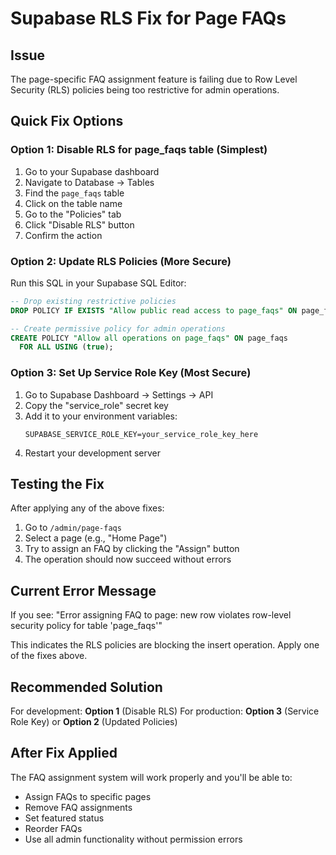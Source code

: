 # Supabase RLS Fix for Page FAQs

## Issue
The page-specific FAQ assignment feature is failing due to Row Level Security (RLS) policies being too restrictive for admin operations.

## Quick Fix Options

### Option 1: Disable RLS for page_faqs table (Simplest)

1. Go to your Supabase dashboard
2. Navigate to Database → Tables
3. Find the `page_faqs` table
4. Click on the table name
5. Go to the "Policies" tab
6. Click "Disable RLS" button
7. Confirm the action

### Option 2: Update RLS Policies (More Secure)

Run this SQL in your Supabase SQL Editor:

```sql
-- Drop existing restrictive policies
DROP POLICY IF EXISTS "Allow public read access to page_faqs" ON page_faqs;

-- Create permissive policy for admin operations
CREATE POLICY "Allow all operations on page_faqs" ON page_faqs
  FOR ALL USING (true);
```

### Option 3: Set Up Service Role Key (Most Secure)

1. Go to Supabase Dashboard → Settings → API
2. Copy the "service_role" secret key
3. Add it to your environment variables:
   ```
   SUPABASE_SERVICE_ROLE_KEY=your_service_role_key_here
   ```
4. Restart your development server

## Testing the Fix

After applying any of the above fixes:

1. Go to `/admin/page-faqs`
2. Select a page (e.g., "Home Page")
3. Try to assign an FAQ by clicking the "Assign" button
4. The operation should now succeed without errors

## Current Error Message

If you see: "Error assigning FAQ to page: new row violates row-level security policy for table 'page_faqs'"

This indicates the RLS policies are blocking the insert operation. Apply one of the fixes above.

## Recommended Solution

For development: **Option 1** (Disable RLS)
For production: **Option 3** (Service Role Key) or **Option 2** (Updated Policies)

## After Fix Applied

The FAQ assignment system will work properly and you'll be able to:
- Assign FAQs to specific pages
- Remove FAQ assignments
- Set featured status
- Reorder FAQs
- Use all admin functionality without permission errors